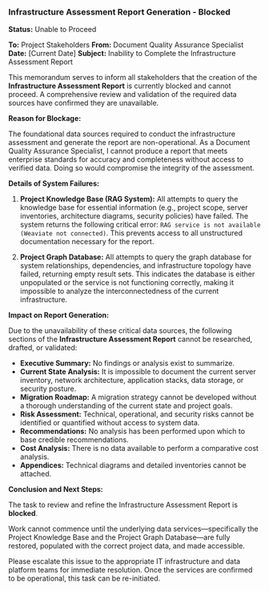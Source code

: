 ### **Infrastructure Assessment Report Generation - Blocked**

**Status:** Unable to Proceed

**To:** Project Stakeholders
**From:** Document Quality Assurance Specialist
**Date:** [Current Date]
**Subject:** Inability to Complete the Infrastructure Assessment Report

This memorandum serves to inform all stakeholders that the creation of the **Infrastructure Assessment Report** is currently blocked and cannot proceed. A comprehensive review and validation of the required data sources have confirmed they are unavailable.

**Reason for Blockage:**

The foundational data sources required to conduct the infrastructure assessment and generate the report are non-operational. As a Document Quality Assurance Specialist, I cannot produce a report that meets enterprise standards for accuracy and completeness without access to verified data. Doing so would compromise the integrity of the assessment.

**Details of System Failures:**

1.  **Project Knowledge Base (RAG System):** All attempts to query the knowledge base for essential information (e.g., project scope, server inventories, architecture diagrams, security policies) have failed. The system returns the following critical error: `RAG service is not available (Weaviate not connected)`. This prevents access to all unstructured documentation necessary for the report.

2.  **Project Graph Database:** All attempts to query the graph database for system relationships, dependencies, and infrastructure topology have failed, returning empty result sets. This indicates the database is either unpopulated or the service is not functioning correctly, making it impossible to analyze the interconnectedness of the current infrastructure.

**Impact on Report Generation:**

Due to the unavailability of these critical data sources, the following sections of the **Infrastructure Assessment Report** cannot be researched, drafted, or validated:

*   **Executive Summary:** No findings or analysis exist to summarize.
*   **Current State Analysis:** It is impossible to document the current server inventory, network architecture, application stacks, data storage, or security posture.
*   **Migration Roadmap:** A migration strategy cannot be developed without a thorough understanding of the current state and project goals.
*   **Risk Assessment:** Technical, operational, and security risks cannot be identified or quantified without access to system data.
*   **Recommendations:** No analysis has been performed upon which to base credible recommendations.
*   **Cost Analysis:** There is no data available to perform a comparative cost analysis.
*   **Appendices:** Technical diagrams and detailed inventories cannot be attached.

**Conclusion and Next Steps:**

The task to review and refine the Infrastructure Assessment Report is **blocked**.

Work cannot commence until the underlying data services—specifically the Project Knowledge Base and the Project Graph Database—are fully restored, populated with the correct project data, and made accessible.

Please escalate this issue to the appropriate IT infrastructure and data platform teams for immediate resolution. Once the services are confirmed to be operational, this task can be re-initiated.